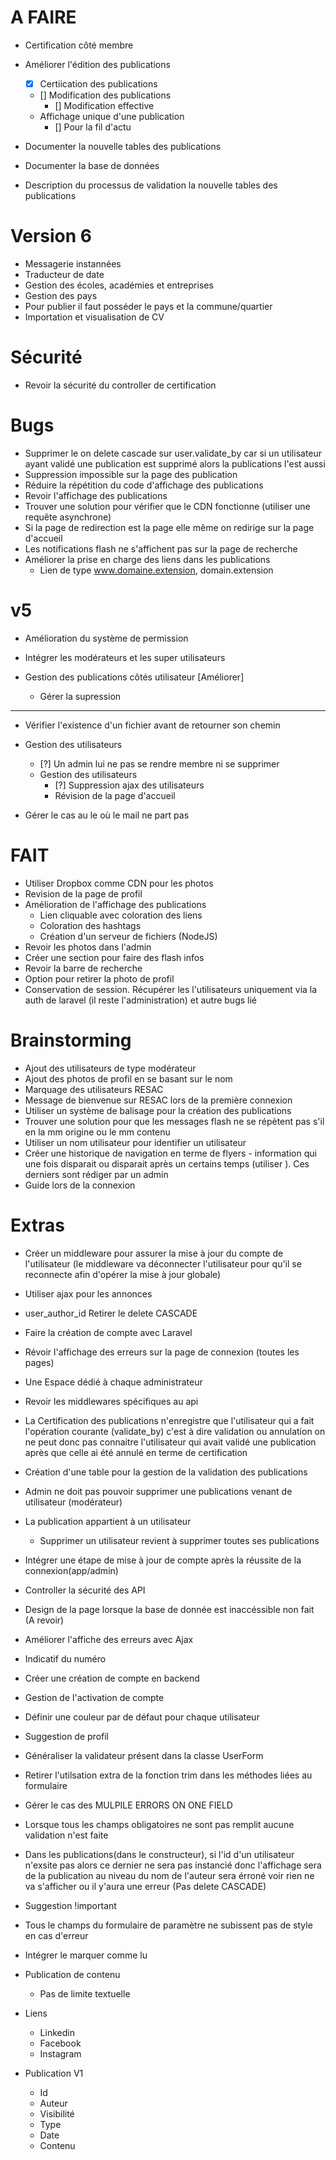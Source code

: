 # A FAIRE

- Certification côté membre

- Améliorer l'édition des publications
  - [x] Certiication des publications
  - [] Modification des publications
    - [] Modification effective
  - Affichage unique d'une publication
    - [] Pour la fil d'actu

- Documenter la nouvelle tables des publications
- Documenter la base de données
- Description du processus de validation la nouvelle tables des publications

# Version 6

- Messagerie instannées
- Traducteur de date
- Gestion des écoles, académies et entreprises
- Gestion des pays
- Pour publier il faut posséder le pays et la commune/quartier
- Importation et visualisation de CV

# Sécurité
- Revoir la sécurité du controller de certification

# Bugs

- Supprimer le on delete cascade sur user.validate_by car si un utilisateur ayant validé une publication est supprimé alors la publications l'est aussi
- Suppression impossible sur la page des publication
- Réduire la répétition du code d'affichage des publications
- Revoir l'affichage des publications
- Trouver une solution pour vérifier que le CDN fonctionne (utiliser une requête asynchrone)
- Si la page de redirection est la page elle même on redirige sur la page d'accueil
- Les notifications flash ne s'affichent pas sur la page de recherche
- Améliorer la prise en charge des liens dans les publications
  - Lien de type www.domaine.extension, domain.extension

# v5
- Amélioration du système de permission
- Intégrer les modérateurs et les super utilisateurs

- Gestion des publications côtés utilisateur [Améliorer]
  - Gérer la supression
---
- Vérifier l'existence d'un fichier avant de retourner son chemin
- Gestion des utilisateurs
  - [?] Un admin lui ne pas se rendre membre ni se supprimer
  - Gestion des utilisateurs
    - [?] Suppression ajax des utilisateurs
    - Révision de la page d'accueil

- Gérer le cas au le où le mail ne part pas

# FAIT
- Utiliser Dropbox comme CDN pour les photos
- Revision de la page de profil
- Amélioration de l'affichage des publications
  - Lien cliquable avec coloration des liens
  - Coloration des hashtags
  - Création d'un serveur de fichiers (NodeJS)
- Revoir les photos dans l'admin
- Créer une section pour faire des flash infos
- Revoir la barre de recherche
- Option pour retirer la photo de profil
- Conservation de session. Récupérer les l'utilisateurs uniquement via la auth de laravel (il reste l'administration) et autre bugs lié


# Brainstorming
- Ajout des utilisateurs de type modérateur
- Ajout des photos de profil en se basant sur le nom
- Marquage des utilisateurs RESAC
- Message de bienvenue sur RESAC lors de la première connexion
- Utiliser un système de balisage pour la création des publications
- Trouver une solution pour que les messages flash ne se répètent pas s'il en la mm origine ou le mm contenu
- Utiliser un nom utilisateur pour identifier un utilisateur
- Créer une historique de navigation en terme de flyers - information qui une fois disparait ou disparait après un certains temps (utiliser ). Ces derniers sont rédiger par un admin
- Guide lors de la connexion

# Extras
- Créer un middleware pour assurer la mise à jour du compte de l'utilisateur (le middleware va déconnecter l'utilisateur pour qu'il se reconnecte afin d'opérer la mise à jour globale)
- Utiliser ajax pour les annonces
- user_author_id Retirer le delete CASCADE
- Faire la création de compte avec Laravel
- Révoir l'affichage des erreurs sur la page de connexion (toutes les pages)
- Une Espace dédié à chaque administrateur
- Revoir les middlewares spécifiques au api
- La Certification des publications n'enregistre que l'utilisateur qui a fait l'opération courante (validate_by) c'est à dire validation ou annulation on ne peut donc pas connaitre l'utilisateur qui avait validé une publication après que celle ai été annulé en terme de certification
- Création d'une table pour la gestion de la validation des publications
- Admin ne doit pas pouvoir supprimer une publications venant de utilisateur (modérateur)
- La publication appartient à un utilisateur
  - Supprimer un utilisateur revient à supprimer toutes ses publications
- Intégrer une étape de mise à jour de compte après la réussite de la connexion(app/admin)
- Controller la sécurité des API
- Design de la page lorsque la base de donnée est inaccéssible non fait (A revoir)
- Améliorer l'affiche des erreurs avec Ajax
- Indicatif du numéro
- Créer une création de compte en backend
- Gestion de l'activation de compte
- Définir une couleur par de défaut pour chaque utilisateur
- Suggestion de profil
- Généraliser la validateur présent dans la classe UserForm
- Retirer l'utilsation extra de la fonction trim dans les méthodes liées au formulaire
- Gérer le cas des MULPILE ERRORS ON ONE FIELD
- Lorsque tous les champs obligatoires ne sont pas remplit aucune validation n'est faite
- Dans les publications(dans le constructeur), si l'id d'un utilisateur n'exsite pas alors ce dernier ne sera pas instancié donc l'affichage sera de la publication au niveau du nom de l'auteur sera érroné voir rien ne va s'afficher ou il y'aura une erreur (Pas delete CASCADE)
- Suggestion !important
- Tous le champs du formulaire de paramètre ne subissent pas de style en cas d'erreur
- Intégrer le marquer comme lu
- Publication de contenu
  - Pas de limite textuelle

- Liens
  - Linkedin
  - Facebook
  - Instagram

- Publication V1
  - Id
  - Auteur
  - Visibilité
  - Type
  - Date
  - Contenu
